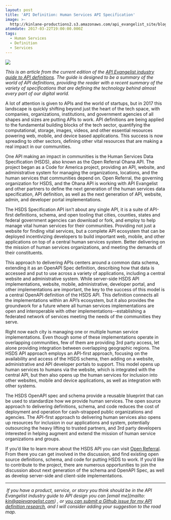 ```yaml
---
layout: post
title: 'API Definition: Human Services API Specification'
image: >-
  http://kinlane-productions2.s3.amazonaws.com/api_evangelist_site/blog/api_definitions_human_services_screenshot.png
atomdate: 2017-03-22T19:00:00.000Z
tags:
  - Human Services
  - Definition
  - Services
---
```

[![](http://kinlane-productions2.s3.amazonaws.com/api_evangelist_site/blog/api_definitions_human_services_screenshot.png)](http://definitions.apievangelist.com/guide/)

_This is an article from the current edition of the [API Evangelist industry guide to API definitions](http://definitions.apievangelist.com/guide/). The guide is designed to be a summary of the world of API definitions, providing the reader with a recent summary of the variety of specifications that are defining the technology behind almost every part of our digital world._

A lot of attention is given to APIs and the world of startups, but in 2017 this landscape is quickly shifting beyond just the heart of the tech space, with companies, organizations, institutions, and government agencies of all shapes and sizes are putting APIs to work. API definitions are being applied to the fundamental building blocks of the tech sector, quantifying the computational, storage, images, videos, and other essential resources powering web, mobile, and device based applications. This success is now spreading to other sectors, defining other vital resources that are making a real impact in our communities.

One API making an impact in communities is the Human Services Data Specification (HSDS), also known as the Open Referral Ohana API. The project began as a Code for America project, providing an API, website, and administrative system for managing the organizations, locations, and the human services that communities depend on. Open Referral, the governing organization for HSDS, and the Ohana API is working with API Evangelist and other partners to define the next generation of the human services data specification, API definition, as well as the next generation of API, website, admin, and developer portal implementations.

The HSDS Specification API isn’t about any single API, it is a suite of API-first definitions, schema, and open tooling that cities, counties, states and federal government agencies can download or fork, and employ to help manage vital human services for their communities. Providing not just a website for finding vital services, but a complete API ecosystem that can be deployed incentivizing developers to build important web, mobile, and other applications on top of a central human services system. Better delivering on the mission of human services organizations, and meeting the demands of their constituents.

This approach to delivering APIs centers around a common data schema, extending it as an OpenAPI Spec definition, describing how that data is accessed and put to use across a variety of applications, including a central website and administrative system. While server-side HSDS API implementations, website, mobile, administrative, developer portal, and other implementations are important, the key to the success of this model is a central OpenAPI definition of the HSDS API. This definition connects all the implementations within an API’s ecosystem, but it also provides the groundwork for a future where all human services implementations are open and interoperable with other implementations--establishing a federated network of services meeting the needs of the communities they serve.

Right now each city is managing one or multiple human service implementations. Even though some of these implementations operate in overlapping communities, few of them are providing 3rd party access, let alone providing integration between overlapping geographic regions. The HSDS API approach employs an API-first approach, focusing on the availability and access of the HSDS schema, then adding on a website, administrative and API developer portals to support. This model opens up human services to humans via the website, which is integrated with the central API, but then also opens up the human services for inclusion into other websites, mobile and device applications, as well as integration with other systems.

The HSDS OpenAPI spec and schema provide a reusable blueprint that can be used to standardize how we provide human services. The open source approach to delivering definitions, schema, and code reduces the cost of deployment and operation for cash-strapped public organizations and agencies. The API-first approach to delivering human services also opens up resources for inclusion in our applications and system, potentially outsourcing the heavy lifting to trusted partners, and 3rd party developers interested in helping augment and extend the mission of human service organizations and groups.

If you’d like to learn more about the HSDS API you can visit [Open Referral](http://openreferral.org). From there you can get involved in the discussion, and find existing open source definitions, schema, and code for putting HSDS to work. If you’d like to contribute to the project, there are numerous opportunities to join the discussion about next generation of the schema and OpenAPI Spec, as well as develop server-side and client-side implementations.

* * *

 _If you have a product, service, or story you think should be in the API Evangelist industry guide to API design you can [email me](mailto: kin@apievangelist.com) , or [you can submit a Github issue for my API definition research](https://github.com/api-evangelist/definitions/issues), and I will consider adding your suggestion to the road map._
